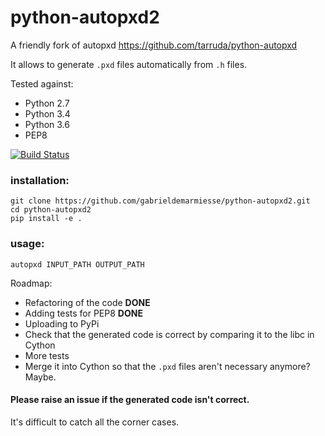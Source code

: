 # python-autopxd2
A friendly fork of autopxd https://github.com/tarruda/python-autopxd

It allows to generate `.pxd` files automatically from `.h` files.

Tested against:

- Python 2.7
- Python 3.4
- Python 3.6
- PEP8

[![Build Status](https://travis-ci.org/gabrieldemarmiesse/python-autopxd2.svg?branch=master)](https://travis-ci.org/gabrieldemarmiesse/python-autopxd2)

### installation:
```shell
git clone https://github.com/gabrieldemarmiesse/python-autopxd2.git
cd python-autopxd2
pip install -e .
```

### usage:
```shell
autopxd INPUT_PATH OUTPUT_PATH
```

Roadmap:

- Refactoring of the code __DONE__
- Adding tests for PEP8 __DONE__
- Uploading to PyPi
- Check that the generated code is correct by comparing it to the libc in Cython
- More tests
- Merge it into Cython so that the `.pxd` files aren't necessary anymore? Maybe.


#### Please raise an issue if the generated code isn't correct.

It's difficult to catch all the corner cases.


